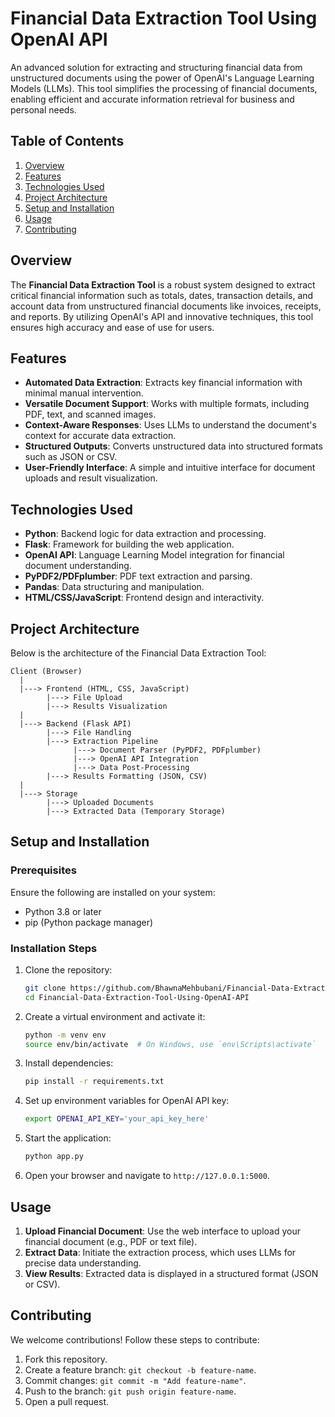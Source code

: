 # Financial Data Extraction Tool Using OpenAI API

An advanced solution for extracting and structuring financial data from unstructured documents using the power of OpenAI's Language Learning Models (LLMs). This tool simplifies the processing of financial documents, enabling efficient and accurate information retrieval for business and personal needs.


## Table of Contents

1. [Overview](#overview)  
2. [Features](#features)  
3. [Technologies Used](#technologies-used)  
4. [Project Architecture](#project-architecture)  
5. [Setup and Installation](#setup-and-installation)  
6. [Usage](#usage)  
7. [Contributing](#contributing)  



## Overview

The **Financial Data Extraction Tool** is a robust system designed to extract critical financial information such as totals, dates, transaction details, and account data from unstructured financial documents like invoices, receipts, and reports. By utilizing OpenAI's API and innovative techniques, this tool ensures high accuracy and ease of use for users.



## Features

- **Automated Data Extraction**: Extracts key financial information with minimal manual intervention.  
- **Versatile Document Support**: Works with multiple formats, including PDF, text, and scanned images.  
- **Context-Aware Responses**: Uses LLMs to understand the document's context for accurate data extraction.  
- **Structured Outputs**: Converts unstructured data into structured formats such as JSON or CSV.  
- **User-Friendly Interface**: A simple and intuitive interface for document uploads and result visualization.  



## Technologies Used

- **Python**: Backend logic for data extraction and processing.  
- **Flask**: Framework for building the web application.  
- **OpenAI API**: Language Learning Model integration for financial document understanding.  
- **PyPDF2/PDFplumber**: PDF text extraction and parsing.  
- **Pandas**: Data structuring and manipulation.  
- **HTML/CSS/JavaScript**: Frontend design and interactivity.  



## Project Architecture

Below is the architecture of the Financial Data Extraction Tool:

```plaintext
Client (Browser)
  |
  |---> Frontend (HTML, CSS, JavaScript)
        |---> File Upload
        |---> Results Visualization
  |
  |---> Backend (Flask API)
        |---> File Handling
        |---> Extraction Pipeline
              |---> Document Parser (PyPDF2, PDFplumber)
              |---> OpenAI API Integration
              |---> Data Post-Processing
        |---> Results Formatting (JSON, CSV)
  |
  |---> Storage
        |---> Uploaded Documents
        |---> Extracted Data (Temporary Storage)
```



## Setup and Installation

### Prerequisites

Ensure the following are installed on your system:  
- Python 3.8 or later  
- pip (Python package manager)  

### Installation Steps

1. Clone the repository:
   ```bash
   git clone https://github.com/BhawnaMehbubani/Financial-Data-Extraction-Tool-Using-OpenAI-API.git
   cd Financial-Data-Extraction-Tool-Using-OpenAI-API
   ```

2. Create a virtual environment and activate it:
   ```bash
   python -m venv env
   source env/bin/activate  # On Windows, use `env\Scripts\activate`
   ```

3. Install dependencies:
   ```bash
   pip install -r requirements.txt
   ```

4. Set up environment variables for OpenAI API key:
   ```bash
   export OPENAI_API_KEY='your_api_key_here'
   ```

5. Start the application:
   ```bash
   python app.py
   ```

6. Open your browser and navigate to `http://127.0.0.1:5000`.



## Usage

1. **Upload Financial Document**: Use the web interface to upload your financial document (e.g., PDF or text file).  
2. **Extract Data**: Initiate the extraction process, which uses LLMs for precise data understanding.  
3. **View Results**: Extracted data is displayed in a structured format (JSON or CSV).  



## Contributing

We welcome contributions! Follow these steps to contribute:  
1. Fork this repository.  
2. Create a feature branch: `git checkout -b feature-name`.  
3. Commit changes: `git commit -m "Add feature-name"`.  
4. Push to the branch: `git push origin feature-name`.  
5. Open a pull request.  

